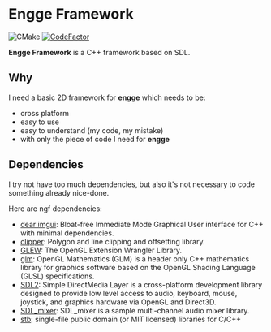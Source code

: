 # Engge Framework
![CMake](https://github.com/scemino/EnggeFramework/workflows/CMake/badge.svg)
[![CodeFactor](https://www.codefactor.io/repository/github/scemino/enggeframework/badge)](https://www.codefactor.io/repository/github/scemino/enggeframework)

**Engge Framework** is a C++ framework based on SDL.

## Why
I need a basic 2D framework for **engge** which needs to be:
- cross platform
- easy to use
- easy to understand (my code, my mistake)
- with only the piece of code I need for **engge**

## Dependencies
I try not have too much dependencies, but also it's not necessary to code something already nice-done.

Here are ngf dependencies:
* [dear imgui](https://github.com/ocornut/imgui): Bloat-free Immediate Mode Graphical User interface for C++ with minimal dependencies.
* [clipper](https://sourceforge.net/projects/polyclipping/): Polygon and line clipping and offsetting library.
* [GLEW](http://glew.sourceforge.net): The OpenGL Extension Wrangler Library.
* [glm](https://glm.g-truc.net/0.9.9/index.html): OpenGL Mathematics (GLM) is a header only C++ mathematics library for graphics software based on the OpenGL Shading Language (GLSL) specifications.
* [SDL2](https://www.libsdl.org): Simple DirectMedia Layer is a cross-platform development library designed to provide low level access to audio, keyboard, mouse, joystick, and graphics hardware via OpenGL and Direct3D.
* [SDL_mixer](https://www.libsdl.org/projects/SDL_mixer/): SDL_mixer is a sample multi-channel audio mixer library.
* [stb](https://github.com/nothings/stb): single-file public domain (or MIT licensed) libraries for C/C++
